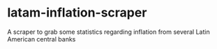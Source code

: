 # latam-inflation-scraper
A scraper to grab some statistics regarding inflation from several Latin American central banks
